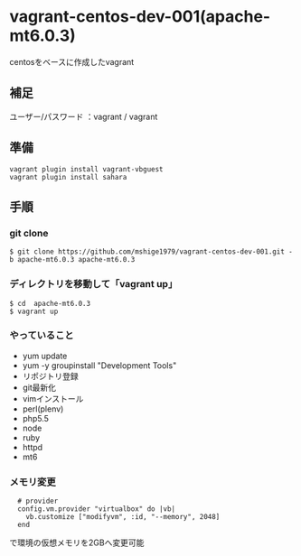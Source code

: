 vagrant-centos-dev-001(apache-mt6.0.3)
======================

centosをベースに作成したvagrant

## 補足
ユーザー/パスワード ：vagrant / vagrant

## 準備
```
vagrant plugin install vagrant-vbguest
vagrant plugin install sahara
```

## 手順
### git clone
```
$ git clone https://github.com/mshige1979/vagrant-centos-dev-001.git -b apache-mt6.0.3 apache-mt6.0.3
```

### ディレクトリを移動して「vagrant up」
```
$ cd  apache-mt6.0.3
$ vagrant up
```

### やっていること
* yum update
* yum -y groupinstall "Development Tools"
* リポジトリ登録
* git最新化
* vimインストール
* perl(plenv)
* php5.5
* node
* ruby
* httpd
* mt6

### メモリ変更
```
  # provider
  config.vm.provider "virtualbox" do |vb|
    vb.customize ["modifyvm", :id, "--memory", 2048]
  end
```
で環境の仮想メモリを2GBへ変更可能



